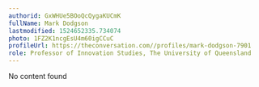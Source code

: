 ```yaml
---
authorid: GxWHUe5BOoQcQygaKUCmK
fullName: Mark Dodgson
lastmodified: 1524652335.734074
photo: 1FZ2K1ncgEsU4m60igCCuC
profileUrl: https://theconversation.com//profiles/mark-dodgson-7901
role: Professor of Innovation Studies, The University of Queensland
---
```

No content found